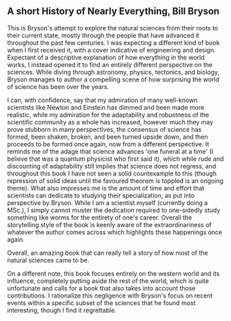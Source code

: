 A short History of Nearly Everything, Bill Bryson
-------------------------------------------------

This is Bryson's attempt to explore the natural sciences from their
roots to their current state, mostly through the people that have
advanced it throughout the past few centuries. I was expecting a
different kind of book when I first received it, with a cover indicative
of engineering and design. Expectant of a descriptive explanation of how
everything in the world works, I instead opened it to find an entirely
different perspective on the sciences. While diving through astronomy,
physics, tectonics, and biology, Bryson manages to author a compelling
scene of how surprising the world of science has been over the years.

I can, with confidence, say that my admiration of many well-known
scientists like Newton and Einstein has dimmed and been made more
realistic, while my admiration for the adaptability and robustness of
the scientific community as a whole has increased, however much they may
prove stubborn in many perspectives, the consensus of science has
formed, been shaken, broken, and been turned upside down, and then
proceeds to be formed once again, now from a different perspective. It
reminds me of the adage that science advances 'one funeral at a time' (I
believe that was a quantum physicist who first said it), which while
rude and discounting of adaptability still implies that science does not
regress, and throughout this book I have not seen a solid countexample
to this (though repression of solid ideas until the favoured theorem is
toppled is an ongoing theme). What also impresses me is the amount of
time and effort that scientists can dedicate to studying their
specialization, as put into perspective by Bryson. While I am a
scientist myself (currently doing a MSc.), I simply cannot muster the
dedication required to one-sidedly study something like worms for the
entirety of one's career. Overall the storytelling style of the book is
keenly aware of the extraordinariness of whatever the author comes
across which highlights these happenings once again.

Overall, an amazing book that can really tell a story of how most of the
natural sciences came to be.

On a different note, this book focuses entirely on the western world and
its influence, completely putting aside the rest of the world, which is
quite unfortunate and calls for a book that also takes into account
those contributions. I rationalize this negligence with Bryson's focus
on recent events within a specific subset of the sciences that he found
most interesting, though I find it regrettable.
